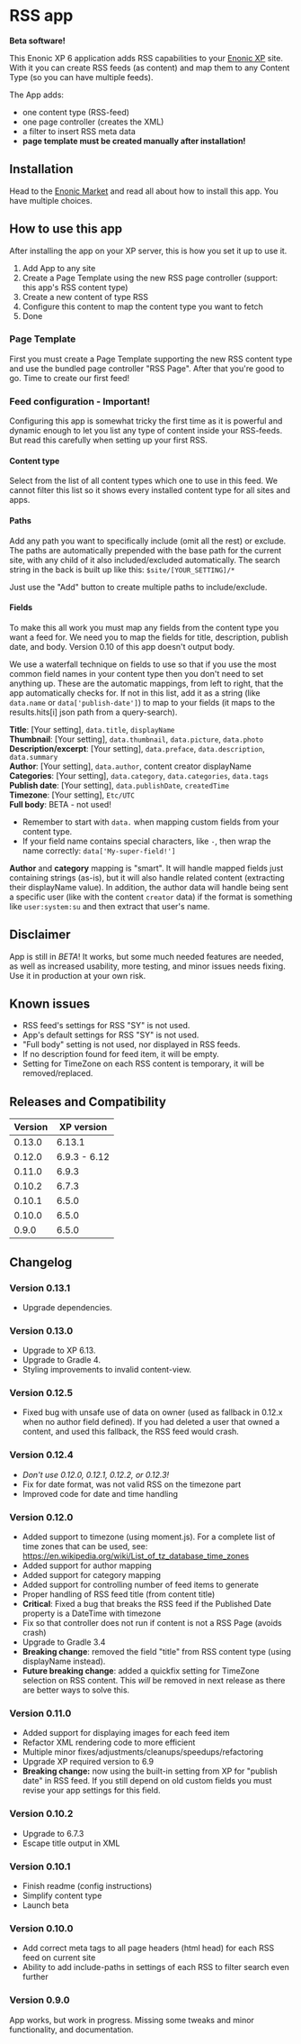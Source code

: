 # RSS app

**Beta software!**

This Enonic XP 6 application adds RSS capabilities to your [Enonic XP](https://github.com/enonic/xp) site. With it you can create RSS feeds (as content) and map them to any Content Type (so you can have multiple feeds).

The App adds:

- one content type (RSS-feed)
- one page controller (creates the XML)
- a filter to insert RSS meta data
- **page template must be created manually after installation!**

## Installation

Head to the [Enonic Market](https://market.enonic.com/vendors/enonic/com.enonic.app.rss) and read all about how to install this app. You have multiple choices.

## How to use this app

After installing the app on your XP server, this is how you set it up to use it.

1. Add App to any site
2. Create a Page Template using the new RSS page controller (support: this app's RSS content type)
3. Create a new content of type RSS
4. Configure this content to map the content type you want to fetch
5. Done

### Page Template

First you must create a Page Template supporting the new RSS content type and use the bundled page controller "RSS Page". After that you're good to go. Time to create our first feed!

### Feed configuration - Important!

Configuring this app is somewhat tricky the first time as it is powerful and dynamic enough to let you list any type of content inside your RSS-feeds. But read this carefully when setting up your first RSS.

#### Content type

Select from the list of all content types which one to use in this feed. We cannot filter this list so it shows every installed content type for all sites and apps.

#### Paths

Add any path you want to specifically include (omit all the rest) or exclude. The paths are automatically prepended with the base path for the current site, with any child of it also included/excluded automatically. The search string in the back is built up like this: `$site/[YOUR_SETTING]/*`

Just use the "Add" button to create multiple paths to include/exclude.

#### Fields

To make this all work you must map any fields from the content type you want a feed for. We need you to map the fields for title, description, publish date, and body. Version 0.10 of this app doesn't output body.

We use a waterfall technique on fields to use so that if you use the most common field names in your content type then you don't need to set anything up. These are the automatic mappings, from left to right, that the app automatically checks for. If not in this list, add it as a string (like `data.name` or `data['publish-date']`) to map to your fields (it maps to the results.hits[i] json path from a query-search).

**Title**: [Your setting], `data.title`, `displayName`  
**Thumbnail**: [Your setting], `data.thumbnail`, `data.picture`, `data.photo`  
**Description/excerpt**: [Your setting], `data.preface`, `data.description`, `data.summary`  
**Author**: [Your setting], `data.author`, content creator displayName  
**Categories**: [Your setting], `data.category`, `data.categories`, `data.tags`  
**Publish date**: [Your setting], `data.publishDate`, `createdTime`  
**Timezone**: [Your setting], `Etc/UTC`  
**Full body**: BETA - not used!

- Remember to start with `data.` when mapping custom fields from your content type.
- If your field name contains special characters, like `-`, then wrap the name correctly: `data['My-super-field!']`

**Author** and **category** mapping is "smart". It will handle mapped fields just containing strings (as-is), but it will also handle related content (extracting their displayName value). In addition, the author data will handle being sent a specific user (like with the content `creator` data) if the format is something like `user:system:su` and then extract that user's name.

## Disclaimer

App is still in _BETA_! It works, but some much needed features are needed, as well as increased usability, more testing, and minor issues needs fixing. Use it in production at your own risk.

## Known issues

- RSS feed's settings for RSS "SY" is not used.
- App's default settings for RSS "SY" is not used.
- "Full body" setting is not used, nor displayed in RSS feeds.
- If no description found for feed item, it will be empty.
- Setting for TimeZone on each RSS content is temporary, it will be removed/replaced.

## Releases and Compatibility

| Version | XP version   |
| ------- | ------------ |
| 0.13.0  | 6.13.1       |
| 0.12.0  | 6.9.3 - 6.12 |
| 0.11.0  | 6.9.3        |
| 0.10.2  | 6.7.3        |
| 0.10.1  | 6.5.0        |
| 0.10.0  | 6.5.0        |
| 0.9.0   | 6.5.0        |

## Changelog

### Version 0.13.1

- Upgrade dependencies.

### Version 0.13.0

- Upgrade to XP 6.13.
- Upgrade to Gradle 4.
- Styling improvements to invalid content-view.

### Version 0.12.5

- Fixed bug with unsafe use of data on owner (used as fallback in 0.12.x when no author field defined). If you had deleted a user that owned a content, and used this fallback, the RSS feed would crash.

### Version 0.12.4

- _Don't use 0.12.0, 0.12.1, 0.12.2, or 0.12.3!_
- Fix for date format, was not valid RSS on the timezone part
- Improved code for date and time handling

### Version 0.12.0

- Added support to timezone (using moment.js). For a complete list of time zones that can be used, see:
  https://en.wikipedia.org/wiki/List_of_tz_database_time_zones
- Added support for author mapping
- Added support for category mapping
- Added support for controlling number of feed items to generate
- Proper handling of RSS feed title (from content title)
- **Critical**: Fixed a bug that breaks the RSS feed if the Published Date property is a DateTime with timezone
- Fix so that controller does not run if content is not a RSS Page (avoids crash)
- Upgrade to Gradle 3.4
- **Breaking change**: removed the field "title" from RSS content type (using displayName instead).
- **Future breaking change**: added a quickfix setting for TimeZone selection on RSS content. This _will_ be removed in next release as there are better ways to solve this.

### Version 0.11.0

- Added support for displaying images for each feed item
- Refactor XML rendering code to more efficient
- Multiple minor fixes/adjustments/cleanups/speedups/refactoring
- Upgrade XP required version to 6.9
- **Breaking change:** now using the built-in setting from XP for "publish date" in RSS feed. If you still depend on old custom fields you must revise your app settings for this field.

### Version 0.10.2

- Upgrade to 6.7.3
- Escape title output in XML

### Version 0.10.1

- Finish readme (config instructions)
- Simplify content type
- Launch beta

### Version 0.10.0

- Add correct meta tags to all page headers (html head) for each RSS feed on current site
- Ability to add include-paths in settings of each RSS to filter search even further

### Version 0.9.0

App works, but work in progress. Missing some tweaks and minor functionality, and documentation.
